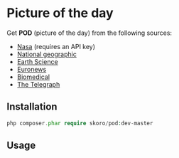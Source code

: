 Picture of the day
==================

Get **POD** (picture of the day) from the following sources:

* [Nasa](https://api.nasa.gov/planetary/apod) (requires an API key)
* [National geographic](http://photography.nationalgeographic.com/photography/photo-of-the-day/)
* [Earth Science](http://epod.usra.edu/)
* [Euronews](http://www.euronews.com/picture-of-the-day/)
* [Biomedical](http://bpod.mrc.ac.uk/)
* [The Telegraph](http://www.telegraph.co.uk/news/picturegalleries/picturesoftheday/)

## Installation

```php
php composer.phar require skoro/pod:dev-master
```

## Usage

